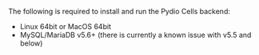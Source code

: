 
The following is required to install and run the Pydio Cells backend:

- Linux 64bit or MacOS 64bit
- MySQL/MariaDB v5.6+ (there is currently a known issue with v5.5 and below)
